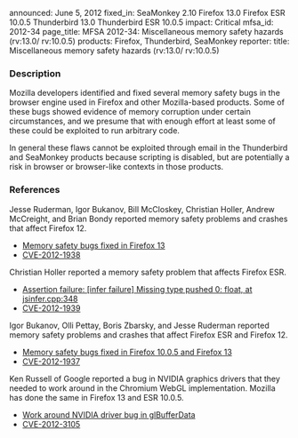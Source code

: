 announced: June 5, 2012
fixed_in: SeaMonkey 2.10
          Firefox 13.0
          Firefox ESR 10.0.5
          Thunderbird 13.0
          Thunderbird ESR 10.0.5
impact: Critical
mfsa_id: 2012-34
page_title: MFSA 2012-34: Miscellaneous memory safety hazards (rv:13.0/ rv:10.0.5)
products: Firefox, Thunderbird, SeaMonkey
reporter: 
title: Miscellaneous memory safety hazards (rv:13.0/ rv:10.0.5)

<h3>Description</h3>

<p>Mozilla developers identified and fixed several memory safety bugs
in the browser engine used in Firefox and other Mozilla-based
products. Some of these bugs showed evidence of memory corruption
under certain circumstances, and we presume that with enough effort at
least some of these could be exploited to run arbitrary code.</p>

<p>In general these flaws cannot be exploited through email in the Thunderbird
and SeaMonkey products because scripting is disabled, but are potentially a risk
in browser or browser-like contexts in those products.</p>

<h3>References</h3>

<p>Jesse Ruderman, Igor Bukanov, Bill McCloskey, Christian Holler, Andrew McCreight, and  Brian Bondy reported memory safety problems and crashes that affect Firefox 12.</p>
<ul>
  <li><a href="https://bugzilla.mozilla.org/buglist.cgi?bug_id=670317,699594,708688,716067, 718852,723773,723971,730415,736012,748948">
          Memory safety bugs fixed in Firefox 13</a></li>
  <li><a href="http://cve.mitre.org/cgi-bin/cvename.cgi?name=CVE-2012-1938" class="ex-ref">CVE-2012-1938</a></li>
</ul>

<p>Christian Holler reported a memory safety problem that affects Firefox ESR.</p>

<ul>
  <li><a href="https://bugzilla.mozilla.org/show_bug.cgi?id=748613">
      Assertion failure: [infer failure] Missing type pushed 0: float, at jsinfer.cpp:348</a></li>
  <li><a href="http://cve.mitre.org/cgi-bin/cvename.cgi?name=CVE-2012-1939" class="ex-ref">CVE-2012-1939</a></li>
</ul>

<p>Igor Bukanov, Olli Pettay, Boris Zbarsky, and Jesse Ruderman reported
memory safety problems and crashes that affect Firefox ESR and
Firefox 12.</p>

<ul>
  <li><a href="https://bugzilla.mozilla.org/buglist.cgi?bug_id=643967,723465,745254,745494,745580,643967">
          Memory safety bugs fixed in Firefox 10.0.5 and Firefox 13</a></li>
  <li><a href="http://cve.mitre.org/cgi-bin/cvename.cgi?name=CVE-2012-1937" class="ex-ref">CVE-2012-1937</a></li>
</ul>

<p>Ken Russell of Google reported a bug in NVIDIA graphics drivers that they needed to work around in the Chromium WebGL implementation. Mozilla has done the same in Firefox 13 and ESR 10.0.5.</p>

<ul>
  <li><a href="https://bugzilla.mozilla.org/show_bug.cgi?id=744888">
      Work around NVIDIA driver bug in glBufferData</a></li>
  <li><a href="http://cve.mitre.org/cgi-bin/cvename.cgi?name=CVE-2012-3105" class="ex-ref">CVE-2012-3105</a></li>
</ul>




